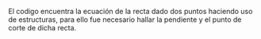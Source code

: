 El codigo encuentra la ecuación de la recta dado dos puntos haciendo uso de estructuras, para ello fue necesario hallar la pendiente y el punto de corte de dicha recta.
